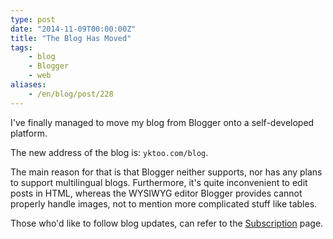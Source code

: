 ```yaml
---
type: post
date: "2014-11-09T00:00:00Z"
title: "The Blog Has Moved"
tags:
    - blog
    - Blogger
    - web
aliases:
    - /en/blog/post/228
---
```


I've finally managed to move my blog from Blogger onto a self-developed platform.

The new address of the blog is: `yktoo.com/blog`.

The main reason for that is that Blogger neither supports, nor has any plans to support multilingual blogs. Furthermore, it's quite inconvenient to edit posts in HTML, whereas the WYSIWYG editor Blogger provides cannot properly handle images, not to mention more complicated stuff like tables.

Those who'd like to follow blog updates, can refer to the [Subscription](/blog/subscribe) page.
